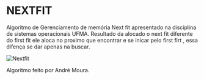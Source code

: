 # NEXTFIT
Algoritmo de Gerenciamento de memória Next fit apresentado na disciplina de sistemas operacionais UFMA.
Resultado da alocado o next fit diferente do first fit  ele aloca no proximo que encontrar e se inicar pelo first firt , essa difença se dar apenas na buscar.









![Nextfit](https://github.com/AndreMouraL/NEXTFIT/assets/117699977/d6d8774e-3362-41c0-af83-9fdc9cf24c5c)









Algoritmo feito por André Moura.

